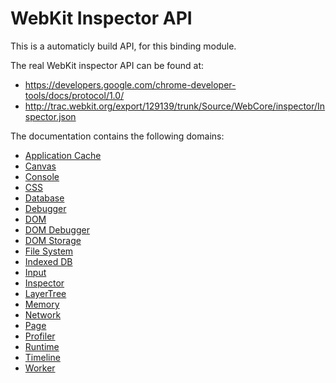 # WebKit Inspector API

This is a automaticly build API, for this binding module.

The real WebKit inspector API can be found at:

* https://developers.google.com/chrome-developer-tools/docs/protocol/1.0/
* http://trac.webkit.org/export/129139/trunk/Source/WebCore/inspector/Inspector.json

The documentation contains the following domains:

* [Application Cache](ApplicationCache.md)
* [Canvas](Canvas.md)
* [Console](Console.md)
* [CSS](CSS.md)
* [Database](Database.md)
* [Debugger](Debugger.md)
* [DOM](DOM.md)
* [DOM Debugger](DOMDebugger.md)
* [DOM Storage](DOMStorage.md)
* [File System](FileSystem.md)
* [Indexed DB](IndexedDB.md)
* [Input](Input.md)
* [Inspector](Inspector.md)
* [LayerTree](LayerTree.md)
* [Memory](Memory.md)
* [Network](Network.md)
* [Page](Page.md)
* [Profiler](Profiler.md)
* [Runtime](Runtime.md)
* [Timeline](Timeline.md)
* [Worker](Worker.md)
